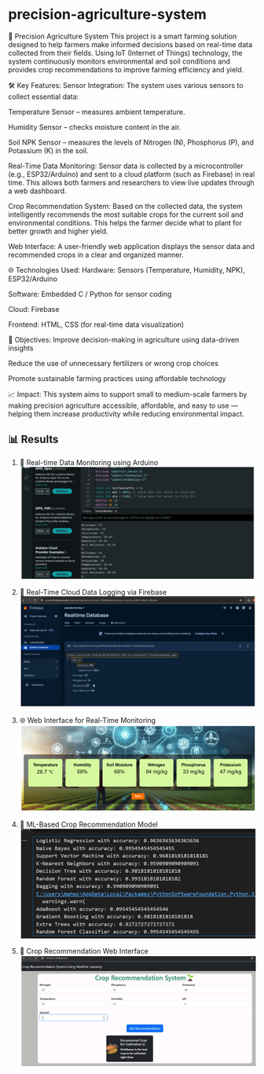 # precision-agriculture-system
🌾 Precision Agriculture System
This project is a smart farming solution designed to help farmers make informed decisions based on real-time data collected from their fields. Using IoT (Internet of Things) technology, the system continuously monitors environmental and soil conditions and provides crop recommendations to improve farming efficiency and yield.

🛠️ Key Features:
Sensor Integration:
The system uses various sensors to collect essential data:

Temperature Sensor – measures ambient temperature.

Humidity Sensor – checks moisture content in the air.

Soil NPK Sensor – measures the levels of Nitrogen (N), Phosphorus (P), and Potassium (K) in the soil.

Real-Time Data Monitoring:
Sensor data is collected by a microcontroller (e.g., ESP32/Arduino) and sent to a cloud platform (such as Firebase) in real time. This allows both farmers and researchers to view live updates through a web dashboard.

Crop Recommendation System:
Based on the collected data, the system intelligently recommends the most suitable crops for the current soil and environmental conditions. This helps the farmer decide what to plant for better growth and higher yield.

Web Interface:
A user-friendly web application displays the sensor data and recommended crops in a clear and organized manner.

🌐 Technologies Used:
Hardware: Sensors (Temperature, Humidity, NPK), ESP32/Arduino

Software: Embedded C / Python for sensor coding

Cloud: Firebase 

Frontend: HTML, CSS (for real-time data visualization)

🎯 Objectives:
Improve decision-making in agriculture using data-driven insights

Reduce the use of unnecessary fertilizers or wrong crop choices

Promote sustainable farming practices using affordable technology

📈 Impact:
This system aims to support small to medium-scale farmers by making precision agriculture accessible, affordable, and easy to use — helping them increase productivity while reducing environmental impact.


## 📊 Results
1. 🔌 Real-time Data Monitoring using Arduino
![Result 1](Results_images/Arduino_serial_monitor_data.png)

2. 📲 Real-Time Cloud Data Logging via Firebase
![Result 1](Results_images/Real_time_Firebase_data.png)

3. 🌐 Web Interface for Real-Time Monitoring
   ![Result 1](Results_images/Web_interface_Real_time_data_device_1.png)

4. 🤖 ML-Based Crop Recommendation Model
![Result 1](Results_images/crop_recomandation_model.png)

5. 🌿 Crop Recommendation Web Interface
   ![Result 1](Results_images/web_crop_recomandation.png)


